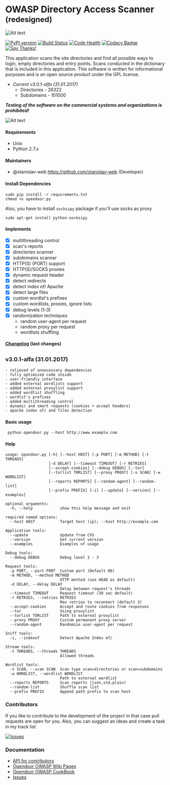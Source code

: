 OWASP Directory Access Scanner <sup>(redesigned)</sup>
==================================
![Alt text](http://dl2.joxi.net/drive/2016/08/04/0001/0378/90490/90/4b4470c268.jpg "Hackware")

[![PyPI version](https://badge.fury.io/py/opendoor.svg)](https://badge.fury.io/py/opendoor) [![Build Status](https://travis-ci.org/stanislav-web/OpenDoor.svg?branch=master)](https://travis-ci.org/stanislav-web/OpenDoor) [![Code Health](https://landscape.io/github/stanislav-web/OpenDoor/master/landscape.svg?style=flat)](https://landscape.io/github/stanislav-web/OpenDoor/master)
 [![Codacy Badge](https://api.codacy.com/project/badge/Grade/edc54f96aa9748979f59d414daa978c6)](https://www.codacy.com/app/stanisov/OpenDoor?utm_source=github.com&amp;utm_medium=referral&amp;utm_content=stanislav-web/OpenDoor&amp;utm_campaign=Badge_Grade) [![Say Thanks!](https://img.shields.io/badge/SayThanks.io-%E2%98%BC-1EAEDB.svg)](https://saythanks.io/to/stanislav-web)



This application scans the site directories and find all possible ways to login, empty directories and entry points.
Scans conducted in the dictionary that is included in this application.
This software is written for informational purposes and is an open source product under the GPL license.

* *Current v3.0.1-alfa (31.01.2017)*
    - Directories - 26322
    - Subdomains - 101000

***Testing of the software on the commercial systems and organizations is prohibited!***

![Alt text](http://dl3.joxi.net/drive/2017/01/30/0001/0378/90490/90/e309742b5c.jpg "OpenDoor OWASP")


#### Requirements
* Unix
* Python 2.7.x

#### Maintainers
- @stanislav-web <https://github.com/stanislav-web> (Developer)

#### Install Dependencies
```
sudo pip install -r requirements.txt
chmod +x opendoor.py
```
Also, you have to install `socksipy` package if you'll use socks as proxy
```
sudo apt-get install python-socksipy
```

#### Implements
- [x] multithreading control
- [x] scan's reports
- [x] directories scanner
- [x] subdomains scanner
- [x] HTTP(S) (PORT) support
- [x] HTTP(S)/SOCKS proxies
- [x] dynamic request header
- [x] detect redirects
- [x] detect index of/ Apache
- [x] detect large files
- [x] custom wordlst's prefixes
- [x] custom wordlists, proxies, ignore lists
- [x] debug levels (1-3)
- [x] randomization techniques
    * random user-agent per request
    * random proxy per request
    * wordlists shuffling


#### [Changelog](CHANGELOG.md) (last changes)

<sub>v3.0.1-alfa (31.01.2017)</sub>
-------------------------
    - relieved of unnecessary dependencies
    - fully optimized code inside
    - user-friendly interface
    - added external wordlists support
    - added external proxylist support
    - added wordlist shuffling
    - wordlst's prefixes
    - added multithreading control
    - dynamic and smart requests (cookies + accept headers)
    - apache index of/ and files detection

#### Basic usage
```
 python opendoor.py --host http://www.example.com
```
#### Help
```
usage: opendoor.py [-h] [--host HOST] [-p PORT] [-m METHOD] [-t THREADS]
                   [-d DELAY] [--timeout TIMEOUT] [-r RETRIES]
                   [--accept-cookies] [--debug DEBUG] [--tor]
                   [--torlist TORLIST] [--proxy PROXY] [-s SCAN] [-w WORDLIST]
                   [--reports REPORTS] [--random-agent] [--random-list]
                   [--prefix PREFIX] [-i] [--update] [--version] [--examples]

optional arguments:
  -h, --help            show this help message and exit

required named options:
  --host HOST           Target host (ip); --host http://example.com

Application tools:
  --update              Update from CVS
  --version             Get current version
  --examples            Examples of usage

Debug tools:
  --debug DEBUG         Debug level 1 - 3

Request tools:
  -p PORT, --port PORT  Custom port (Default 80)
  -m METHOD, --method METHOD
                        HTTP method (use HEAD as default)
  -d DELAY, --delay DELAY
                        Delay between request's threads
  --timeout TIMEOUT     Request timeout (30 sec default)
  -r RETRIES, --retries RETRIES
                        Max retries to reconnect (default 3)
  --accept-cookies      Accept and route cookies from responses
  --tor                 Using proxylist
  --torlist TORLIST     Path to external proxylist
  --proxy PROXY         Custom permanent proxy server
  --random-agent        Randomize user-agent per request

Sniff tools:
  -i, --indexof         Detect Apache Index of/

Stream tools:
  -t THREADS, --threads THREADS
                        Allowed threads

Wordlist tools:
  -s SCAN, --scan SCAN  Scan type scan=directories or scan=subdomains
  -w WORDLIST, --wordlist WORDLIST
                        Path to external wordlist
  --reports REPORTS     Scan reports (json,std,plain)
  --random-list         Shuffle scan list
  --prefix PREFIX       Append path prefix to scan host

```

### Contributors
If  you like to contribute to the development of the project in that case pull requests are open for you.
Also, you can suggest an ideas and create a task in my track list

[![Issues](https://badge.waffle.io/stanislav-web/OpenDoor.png?label=Ready)](https://waffle.io/stanislav-web/OpenDoor)

### Documentation
- [API for contributors ](https://pythonhosted.org/opendoor/)
- [Opendoor OWASP Wiki Pages ](https://github.com/stanislav-web/OpenDoor/wiki)
- [Opendoor OWASP CookBook ](https://github.com/stanislav-web/OpenDoor/wiki)
- [Issues](https://github.com/stanislav-web/OpenDoor/issues)

